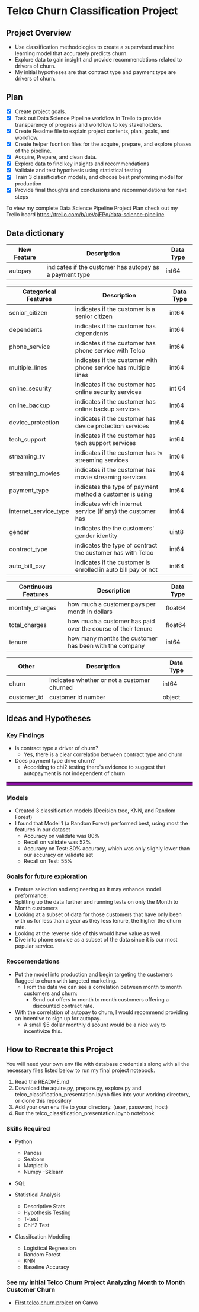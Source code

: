 # Telco Churn Classification Project

## Project Overview
- Use classification methodologies to create a supervised machine learning model that accurately predicts churn.
- Explore data to gain insight and provide recommendations related to drivers of churn.
- My initial hypotheses are that contract type and payment type are drivers of churn.
 
## Plan
- [x] Create project goals.
- [x] Task out Data Science Pipeline workflow in Trello to provide transparency of progress and workflow to key stakeholders.
- [x] Create Readme file to explain project contents, plan, goals, and workflow.
- [x] Create helper fucntion files for the acquire, prepare, and explore phases of the pipeline.
- [x] Acquire, Prepare, and clean data.
- [x] Explore data to find key insights and recommendations
- [x] Validate and test hypothesis using statistical testing
- [x] Train 3 classificiation models, and choose best preforming model for production
- [x] Provide final thoughts and conclusions and recommendations for next steps

To view my complete Data Science Pipeline Project Plan check out my Trello board https://trello.com/b/ueVajFPq/data-science-pipeline 

## Data dictionary
New Feature  | Description   | Data Type
--|--|--
autopay    | indicates if the customer has autopay as a payment type | int64



Categorical Features   | Description |	Data Type
--|--|--
senior_citizen|	indicates if the customer is a senior citizen	|int64
dependents|	    indicates if the customer has dependents	|int64
phone_service|	indicates if the customer has phone service with Telco	| int64
multiple_lines |	indicates if the customer with phone service has multiple lines	| int64
online_security|	indicates if the customer has online security services |	int 64
online_backup|	indicates if the customer has online backup services |	int64
device_protection	| indicates if the customer has device protection services |	int64
tech_support |  indicates if the customer has tech support services |	int64
streaming_tv |	indicates if the customer has tv streaming services |	int64
streaming_movies |	indicates if the customer has movie streaming services |	int64
payment_type    | indicates the type of payment method a customer is using | int64
internet_service_type |	indicates which internet service (if any) the customer has |	int64
gender	|   indicates the the customers' gender identity |	uint8
contract_type | 	indicates the type of contract the customer has with Telco |	int64
auto_bill_pay |	indicates if the customer is enrolled in auto bill pay or not |	int64

Continuous Features | Description | Data Type
--|--|--
monthly_charges | how much a customer pays per month in dollars| float64
total_charges   | how much a customer has paid over the course of their tenure | float64
tenure          | how many months the customer has been with the company| int64

Other   | Description   | Data Type
--|--|--
churn   | indicates whether or not a customer churned | int64
customer_id | customer id number                       | object

## Ideas and Hypotheses
### Key Findings
- Is contract type a driver of churn?
    - Yes, there is a clear correlation between contract type and churn
- Does payment type drive churn?
    - Accoridng to chi2 testing there's evidence to suggest that autopayment is not independent of churn

<hr style="border-top: 10px groove #8b0aa5; margin-top: 1px; margin-bottom: 1px"></hr>

### Models
- Created 3 classification models (Decision tree, KNN, and Random Forest)
- I found that Model 1 (a Random Forest) performed best, using most the features in our dataset
    - Accuracy on validate was 80%
    - Recall on validate was 52%
    - Accuracy on Test: 80% accuracy, which was only slighly lower than our accuracy on validate set
    - Recall on Test: 55%

### Goals for future exploration
- Feature selection and engineering as it may enhance model preformance:
 - Splitting up the data further and running tests on only the Month to Month customers
 - Looking at a subset of data for those customers that have only been with us for less than a year as they less tenure, the higher the churn rate.
 - Looking at the reverse side of this would have value as well.
 - Dive into phone service as a subset of the data since it is our most popular service.

### Reccomendations
 - Put the model into production and begin targeting the customers flagged to churn with targeted marketing.
    - From the data we can see a correlation between month to month customers and churn:
        - Send out offers to month to month customers offering a discounted contract rate.
 - With the correlation of autopay to churn, I would recommend providing an incentive to sign up for autopay.
    - A small $5 dollar monthly discount would be a nice way to incentivize this.

## How to Recreate this Project
You will need your own env file with database credentials along with all the necessary files listed below to run my final project notebook.

1. Read the README.md
2. Download the aquire.py, prepare.py, explore.py and telco_classification_presentation.ipynb files into your working directory, or clone this repository 
3. Add your own env file to your directory. (user, password, host)
4. Run the telco_classification_presentation.ipynb notebook

### Skills Required
- Python
    - Pandas
    - Seaborn
    - Matplotlib
    - Numpy -Sklearn

- SQL

- Statistical Analysis
    - Descriptive Stats
    - Hypothesis Testing
    - T-test
    - Chi^2 Test

- Classifcation Modeling
    - Logistical Regression
    - Random Forest
    - KNN
    - Baseline Accuracy


### See my initial Telco Churn Project Analyzing Month to Month Customer Churn
- [First telco churn project](https://www.canva.com/design/DAEl7y3tGCQ/share/preview?token=7tpRZ2eY4-JIkOJ1YruwxQ&role=EDITOR&utm_content=DAEl7y3tGCQ&utm_campaign=designshare&utm_medium=link&utm_source=sharebutton) on Canva

